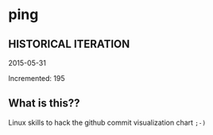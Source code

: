 # ping

## HISTORICAL ITERATION
2015-05-31

Incremented: 195

## What is this?? 
Linux skills to hack the github commit visualization chart `;-)`
